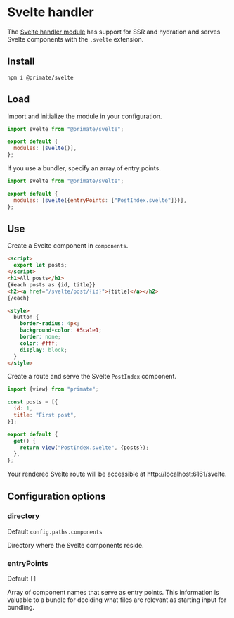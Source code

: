 # Svelte handler

The [Svelte handler module][repository] has support for SSR and hydration and
serves Svelte components with the  `.svelte` extension.

## Install

`npm i @primate/svelte`

## Load

Import and initialize the module in your configuration.

```js caption=primate.config.js
import svelte from "@primate/svelte";

export default {
  modules: [svelte()],
};
```

If you use a bundler, specify an array of entry points.

```js caption=primate.config.js
import svelte from "@primate/svelte";

export default {
  modules: [svelte({entryPoints: ["PostIndex.svelte"]})],
};
```

## Use

Create a Svelte component in `components`.

```html caption=components/PostIndex.svelte
<script>
  export let posts;
</script>
<h1>All posts</h1>
{#each posts as {id, title}}
<h2><a href="/svelte/post/{id}">{title}</a></h2>
{/each}

<style>
  button {
    border-radius: 4px;
    background-color: #5ca1e1;
    border: none;
    color: #fff;
    display: block;
  }
</style>
```

Create a route and serve the Svelte `PostIndex` component.

```js caption=routes/svelte.js
import {view} from "primate";

const posts = [{
  id: 1,
  title: "First post",
}];

export default {
  get() {
    return view("PostIndex.svelte", {posts});
  },
};
```

Your rendered Svelte route will be accessible at
http://localhost:6161/svelte.

## Configuration options

### directory

Default `config.paths.components`

Directory where the Svelte components reside.

### entryPoints

Default `[]`

Array of component names that serve as entry points. This information is
valuable to a bundle for deciding what files are relevant as starting input for
bundling.

[repository]: https://github.com/primatejs/primate/tree/master/packages/svelte
